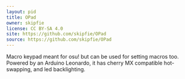 ```yaml
---
layout: pid
title: OPad
owner: skipfie
license: CC BY-SA 4.0
site: https://github.com/skipfie/OPad
source: https://github.com/skipfie/OPad
---
```

Macro keypad meant for osu! but can be used for setting macros too. Powered by an Arduino Leonardo, it has cherry MX compatible hot-swapping, and led backlighting.
